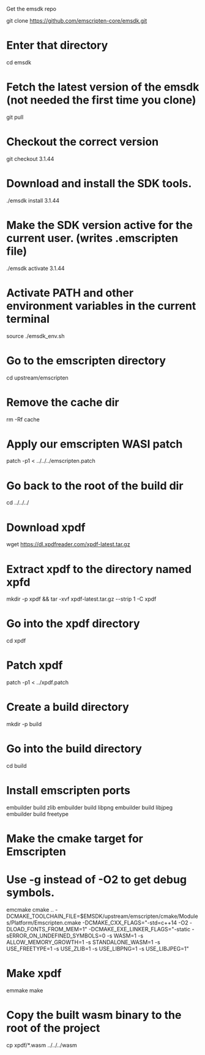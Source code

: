Get the emsdk repo

git clone https://github.com/emscripten-core/emsdk.git

# Enter that directory
cd emsdk

# Fetch the latest version of the emsdk (not needed the first time you clone)
git pull

# Checkout the correct version
git checkout 3.1.44

# Download and install the SDK tools.
./emsdk install 3.1.44

# Make the SDK version active for the current user. (writes .emscripten file)
./emsdk activate 3.1.44

# Activate PATH and other environment variables in the current terminal
source ./emsdk_env.sh

# Go to the emscripten directory
cd upstream/emscripten

# Remove the cache dir
rm -Rf cache

# Apply our emscripten WASI patch
patch -p1 < ../../../emscripten.patch

# Go back to the root of the build dir
cd ../../../

# Download xpdf
wget https://dl.xpdfreader.com/xpdf-latest.tar.gz

# Extract xpdf to the directory named xpfd
mkdir -p xpdf && tar -xvf xpdf-latest.tar.gz --strip 1 -C xpdf

# Go into the xpdf directory
cd xpdf

# Patch xpdf
patch -p1 < ../xpdf.patch

# Create a build directory
mkdir -p build

# Go into the build directory
cd build

# Install emscripten ports
embuilder build zlib
embuilder build libpng
embuilder build libjpeg
embuilder build freetype

# Make the cmake target for Emscripten
# Use -g instead of -O2 to get debug symbols.
emcmake cmake .. -DCMAKE_TOOLCHAIN_FILE=$EMSDK/upstream/emscripten/cmake/Modules/Platform/Emscripten.cmake -DCMAKE_CXX_FLAGS="-std=c++14 -O2 -DLOAD_FONTS_FROM_MEM=1" -DCMAKE_EXE_LINKER_FLAGS="-static -sERROR_ON_UNDEFINED_SYMBOLS=0 -s WASM=1 -s ALLOW_MEMORY_GROWTH=1 -s STANDALONE_WASM=1 -s USE_FREETYPE=1 -s USE_ZLIB=1 -s USE_LIBPNG=1 -s USE_LIBJPEG=1"

# Make xpdf
emmake make

# Copy the built wasm binary to the root of the project
cp xpdf/*.wasm ../../../wasm


